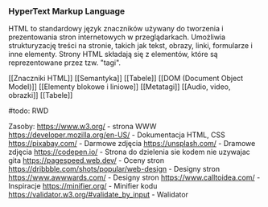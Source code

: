 
### HyperText Markup Language

HTML to standardowy język znaczników używany do tworzenia i prezentowania stron internetowych w przeglądarkach. Umożliwia strukturyzację treści na stronie, takich jak tekst, obrazy, linki, formularze i inne elementy. Strony HTML składają się z elementów, które są reprezentowane przez tzw. "tagi".

[[Znaczniki HTML]]
[[Semantyka]]
[[Tabele]]
[[DOM (Document Object Model)]]
[[Elementy blokowe i liniowe]]
[[Metatagi]]
[[Audio, video, obrazki]]
[[Tabele]]

#todo:
RWD




Zasoby:
https://www.w3.org/ - strona WWW
https://developer.mozilla.org/en-US/ - Dokumentacja HTML, CSS
https://pixabay.com/ - Darmowe zdjęcia
https://unsplash.com/ - Dramowe zdjęcia
https://codepen.io/ - Strona do dzielenia sie kodem nie uzywajac gita
https://pagespeed.web.dev/ - Oceny stron
https://dribbble.com/shots/popular/web-design - Designy stron
https://www.awwwards.com/ - Designy stron
https://www.calltoidea.com/ - Inspiracje
https://minifier.org/ - Minifier kodu
https://validator.w3.org/#validate_by_input - Walidator


